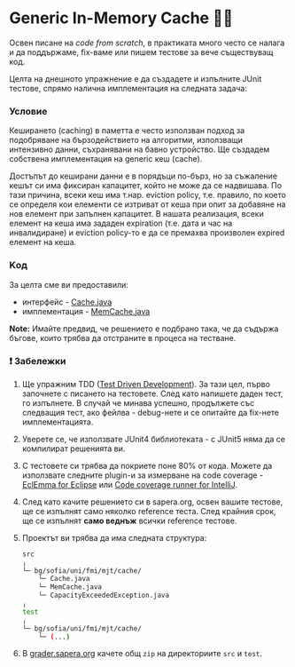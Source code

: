 # Generic In-Memory Cache :man_shrugging:

Освен писане на *code from scratch*, в практиката много често се налага и да поддържаме, fix-ваме или пишем тестове за вече съществуващ код.

Целта на днешното упражнение е да създадете и изпълните JUnit тестове, спрямо налична имплементация на следната задача:

### Условие

Кеширането (caching) в паметта е често използван подход за подобряване на бързодействието на алгоритми, използващи интензивно данни, съхранявани на бавно устройство. Ще създадем собствена имплементация на generic кеш (cache).

Достъпът до кеширани данни е в порядъци по-бърз, но за съжаление кешът си има фиксиран капацитет, който не може да се надвишава. По тази причина, всеки кеш има т.нар. eviction policy, т.е. правило, по което се определя кои елементи се изтриват от кеша при опит за добавяне на нов елемент при запълнен капацитет. В нашата реализация, всеки елемент на кеша има зададен expiration (т.е. дата и час на инвалидиране) и eviction policy-то е да се премахва произволен expired елемент на кеша.

### Kод

За целта сме ви предоставили:

- интерфейс - [Cache.java](./Cache.java)
- имплементация - [MemCache.java](./MemCache.java)

**Note:** Имайте предвид, че решението е подбрано така, че да съдържа бъгове, които трябва да отстраните в процеса на тестване.

### :exclamation: Забележки 

1. Ще упражним TDD ([Test Driven Development](https://en.wikipedia.org/wiki/Test-driven_development)). За тази цел, първо започнете с писането на тестовете. След като напишете даден тест, го изпълнете. В случай че минава успешно, продължете със следващия тест, ако фейлва - debug-нете и се опитайте да fix-нете имплементацията.

2. Уверете се, че използвате JUnit4 библиотеката - с JUnit5 няма да се компилират решенията ви.

3. С тестовете си трябва да покриете поне 80% от кода. Можете да използвате следните plugin-и за измерване на code coverage - [EclEmma for Eclipse](https://www.eclemma.org/) или [Code coverage runner for IntelliJ](https://www.jetbrains.com/help/idea/code-coverage.html).

4. След като качите решението си в sapera.org, освен вашите тестове, ще се изпълнят само няколко reference теста. След крайния срок, ще се изпълнят **само веднъж** всички reference тестове.

5. Проектът ви трябва да има следната структура:

    ```bash
    src
    ╷
    └─ bg/sofia/uni/fmi/mjt/cache/
        └─ Cache.java
        └─ MemCache.java
        └─ CapacityExceededException.java
    ╷
    test
    ╷
    └─ bg/sofia/uni/fmi/mjt/cache/
        └─ (...)
    ```

6. В [grader.sapera.org](http://grader.sapera.org) качете общ `zip` на директориите `src` и `test`.
